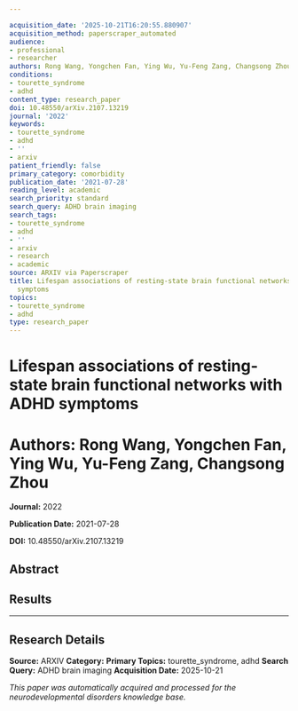 ```yaml
---

acquisition_date: '2025-10-21T16:20:55.880907'
acquisition_method: paperscraper_automated
audience:
- professional
- researcher
authors: Rong Wang, Yongchen Fan, Ying Wu, Yu-Feng Zang, Changsong Zhou
conditions:
- tourette_syndrome
- adhd
content_type: research_paper
doi: 10.48550/arXiv.2107.13219
journal: '2022'
keywords:
- tourette_syndrome
- adhd
- ''
- arxiv
patient_friendly: false
primary_category: comorbidity
publication_date: '2021-07-28'
reading_level: academic
search_priority: standard
search_query: ADHD brain imaging
search_tags:
- tourette_syndrome
- adhd
- ''
- arxiv
- research
- academic
source: ARXIV via Paperscraper
title: Lifespan associations of resting-state brain functional networks with ADHD
  symptoms
topics:
- tourette_syndrome
- adhd
type: research_paper
---
```




# Lifespan associations of resting-state brain functional networks with ADHD symptoms

# **Authors:** Rong Wang, Yongchen Fan, Ying Wu, Yu-Feng Zang, Changsong Zhou

**Journal:** 2022

**Publication Date:** 2021-07-28

**DOI:** 10.48550/arXiv.2107.13219

## Abstract

## Results

---

## Research Details

**Source:** ARXIV
**Category:**
**Primary Topics:** tourette_syndrome, adhd
**Search Query:** ADHD brain imaging
**Acquisition Date:** 2025-10-21

*This paper was automatically acquired and processed for the neurodevelopmental disorders knowledge base.*
